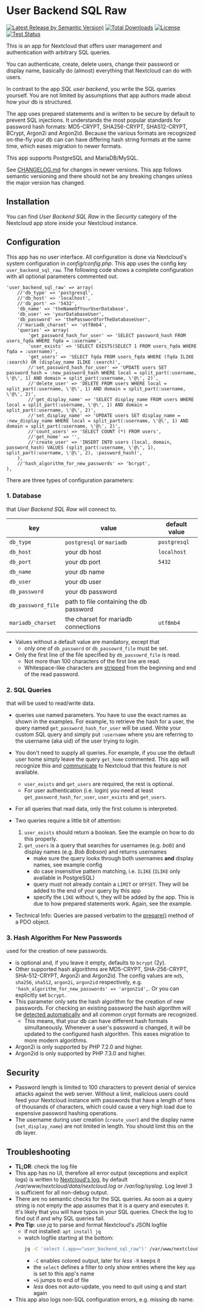 # User Backend SQL Raw
[![Latest Release by Semantic Version)](https://img.shields.io/github/v/release/PanCakeConnaisseur/user_backend_sql_raw?sort=semver)](https://github.com/PanCakeConnaisseur/user_backend_sql_raw/releases)
[![Total Downloads](https://img.shields.io/github/downloads/PanCakeConnaisseur/user_backend_sql_raw/total)](https://github.com/PanCakeConnaisseur/user_backend_sql_raw/releases)
[![License](https://img.shields.io/github/license/PanCakeConnaisseur/user_backend_sql_raw)](https://github.com/PanCakeConnaisseur/user_backend_sql_raw/blob/master/LICENSE)
[![Test Status](https://img.shields.io/github/workflow/status/PanCakeConnaisseur/user_backend_sql_raw/tests/master)](https://github.com/PanCakeConnaisseur/user_backend_sql_raw/actions?query=workflow%3Atests)

This is an app for Nextcloud that offers user management and authentication with arbitrary SQL queries. 

You can authenticate, create, delete users, change their password or display name, basically do (almost) everything that Nextcloud can do with users.

In contrast to the app *SQL user backend*, you write the SQL queries yourself. You are not limited by assumptions that app authors made about how your db is structured.

The app uses prepared statements and is written to be secure by default to prevent SQL injections. It understands the most popular standards for password hash formats: MD5-CRYPT, SHA256-CRYPT, SHA512-CRYPT, BCrypt, Argon2i and Argon2id. Because the various formats are recognized on-the-fly your db can can have differing hash string formats at the same time, which eases migration to newer formats.

This app supports PostgreSQL and MariaDB/MySQL.

See [CHANGELOG.md](CHANGELOG.md) for changes in newer versions. This app follows semantic versioning and there should not be any breaking changes unless the major version has changed. 

## Installation
You can find *User Backend SQL Raw* in the *Security* category of the Nextcloud app store inside your Nextcloud instance.

## Configuration
This app has no user interface. All configuration is done via Nextcloud's system configuration in
 *config/config.php*. This app uses the config key `user_backend_sql_raw`. The following code shows a 
 complete configuration with all optional parameters commented out.

	'user_backend_sql_raw' => array(
		//'db_type' => 'postgresql',
		//'db_host' => 'localhost',
		//'db_port' => '5432',
		'db_name' => 'theNameOfYourUserDatabase',
		'db_user' => 'yourDatabaseUser',
		'db_password' => 'thePasswordforTheDatabaseUser',
		//'mariadb_charset' => 'utf8mb4',
		'queries' => array(
			'get_password_hash_for_user' => 'SELECT password_hash FROM users_fqda WHERE fqda = :username',
			'user_exists' => 'SELECT EXISTS(SELECT 1 FROM users_fqda WHERE fqda = :username)',
			'get_users' => 'SELECT fqda FROM users_fqda WHERE (fqda ILIKE :search) OR (display_name ILIKE :search)',
			//'set_password_hash_for_user' => 'UPDATE users SET password_hash = :new_password_hash WHERE local = split_part(:username, \'@\', 1) AND domain = split_part(:username, \'@\', 2)',
			//'delete_user' => 'DELETE FROM users WHERE local = split_part(:username, \'@\', 1) AND domain = split_part(:username, \'@\', 2)',
			//'get_display_name' => 'SELECT display_name FROM users WHERE local = split_part(:username, \'@\', 1) AND domain = split_part(:username, \'@\', 2)',
			//'set_display_name' => 'UPDATE users SET display_name = :new_display_name WHERE local = split_part(:username, \'@\', 1) AND domain = split_part(:username, \'@\', 2)',
			//'count_users' => 'SELECT COUNT (*) FROM users',
			//'get_home' => '',
			//'create_user' => 'INSERT INTO users (local, domain, password_hash) VALUES (split_part(:username, \'@\', 1), split_part(:username, \'@\', 2), :password_hash)',
		),
		//'hash_algorithm_for_new_passwords' => 'bcrypt',
	),


There are three types of configuration parameters:

### 1. Database

that *User Backend SQL Raw* will connect to.

| key                | value                                   | default value |
| ------------------ | --------------------------------------- | ------------- |
| `db_type`          | `postgresql` or `mariadb`               | `postgresql`  |
| `db_host`          | your db host                            | `localhost`   |
| `db_port`          | your db port                            | `5432`        |
| `db_name`          | your db name                            |               |
| `db_user`          | your db user                            |               |
| `db_password`      | your db password                        |               |
| `db_password_file` | path to file containing the db password |               |
| `mariadb_charset`  | the charset for mariadb connections     | `utf8mb4`     |

* Values without a default value are mandatory, except that
	* only one of `db_password` or `db_passowrd_file` must be set.
* Only the first line of the file specified by `db_passowrd_file` is read.
	* Not more than 100 characters of the first line are read.
  * Whitespace-like characters are [stripped](https://www.php.net/manual/en/function.trim.php) from the beginning and end of the read password.

### 2. SQL Queries

that will be used to read/write data.

- queries use named parameters. You have to use the exact names as shown in the examples. For
 example, to retrieve the hash for a user, the query named `get_password_hash_for_user` will be 
 used. Write your custom SQL query and simply put `:username` where you are referring to 
 the username (aka uid) of the user trying to login.
- You don't need to supply all queries. For example, if you use the default user home simply 
 leave the query `get_home` commented. This app will recognize 
 this and [communicate](https://docs.nextcloud.com/server/13/developer_manual/api/OCP/UserInterface.html#OCP\UserInterface::implementsActions) to Nextcloud that this feature is not available.
    - `user_exists` and `get_users` are required, the rest is optional.
    -  For user authentication (i.e. login) you need at least `get_password_hash_for_user`, `user_exists` and `get_users`.
    
 - For all queries that read data, only the first column is interpreted.
 - Two queries require a little bit of attention:
    1. `user_exists` should return a boolean. See the example on how to do this properly.
    2. `get_users` is a query that searches for usernames (e.g. *bob*) and display names (e.g. *Bob Bobson*) and returns usernames
        - make sure the query looks through both usernames **and** display names, see example config
        - do case insensitive pattern matching, i.e. `ILIKE` (`ILIKE` only available in PostgreSQL)
        - query must not already contain a `LIMIT` or `OFFSET`. They will be added to the end of your query by
          this app
        - specify the `LIKE` without `%`, they will be added by the app. This is due to how prepared
          statements work. Again, see the example.
 - Technical Info: Queries are passed verbatim to the
    [prepare()](http://php.net/manual/en/pdo.prepare.php) method of a PDO object.
	
### 3. Hash Algorithm For New Passwords

used for the creation of new passwords.

- is optional and, if you leave it empty, defaults to `bcrypt` ($2y$).
- Other supported hash algorithms are MD5-CRYPT, SHA-256-CRYPT, SHA-512-CRYPT, Argon2i and Argon2id. 
The config values are `md5`, `sha256`, `sha512`, `argon2i`, `argon2id` respectively, e.g. 
  `'hash_algorithm_for_new_passwords' => 'argon2id',`. Or you can explicitly set `bcrypt`.
- This parameter only sets the hash algorithm for the creation of new passwords. For
 checking an existing password the hash algorithm will be [detected automatically](http://php.net/manual/en/function.password-verify.php)
 and all common crypt formats are recognized.
    - This means, that your db can have different hash formats simultaneously. Whenever a 
    user's password is changed, it will be updated to the configured hash algorithm. This eases 
     migration to more modern algorithms.
- Argon2i is only supported by PHP 7.2.0 and higher.
- Argon2id is only supported by PHP 7.3.0 and higher.


## Security

- Password length is limited to 100 characters to prevent denial of service attacks against the 
web server. Without a limit, malicious users could feed your Nextcloud instance with passwords that have a length of tens of thousands of characters, which could cause a very
 high load due to expensive password hashing operations.
- The username during user creation (`create_user`) and the display name (`set_display_name`) are
 not limited in length. You should limit this on the db layer.
 
## Troubleshooting

- **TL;DR**: check the log file
- This app has no UI, therefore all error output (exceptions and explicit logs) is written to [Nextcloud's log](https://docs.nextcloud.com/server/20/admin_manual/configuration_server/logging_configuration.html), 
by default  */var/www/nextcloud/data/nextcloud.log* or */var/log/syslog*. Log level 3 is sufficient for all non-debug output.
- There are no semantic checks for the SQL queries. As soon as a query string
  is not empty the app assumes that it is a query and executes it. It's likely that you will 
  have typos in your SQL queries. Check the log to find out if and why SQL queries fail.
- **Pro Tip**: use *jq* to parse and format Nextcloud's JSON logfile
    * if not installed: `apt install jq`
    * watch logfile starting at the bottom:
        ```bash
        jq -C 'select (.app=="user_backend_sql_raw")' /var/www/nextcloud/data/nextcloud.log  | less -R +G
        ```
        * `-C` enables colored output, later for *less* `-R` keeps it
        * the `select` defines a filter to only show entries where the key `app` is set to this app's name
        * `+G` jumps to end of file
        * *less* does not auto-update, you need to quit using <kbd>q</kbd> and start again 
- This app also logs non-SQL configuration errors, e.g. missing db name.
